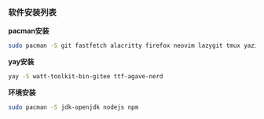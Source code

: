 ### 软件安装列表

**pacman安装**

```bash
sudo pacman -S git fastfetch alacritty firefox neovim lazygit tmux yazi ffmpeg p7zip jq poppler fd ripgrep fzf zoxide imagemagick timeshift docker

```

**yay安装**

```bash
yay -S watt-toolkit-bin-gitee ttf-agave-nerd
```

**环境安装**

```bash
sudo pacman -S jdk-openjdk nodejs npm
```
